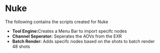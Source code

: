 <h1>Nuke</h1>
The following contains the scripts created for Nuke 
<ul>
  <li><b>Tool Engine:</b>Creates a Menu Bar to import specifc nodes</li>
  <li><b>Channel Seperator:</b> Seperates the AOVs from the EXR</li>
  <li><b>Batch Render:</b> Adds specifc nodes based on the shots to batch render 48 shots
